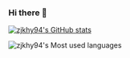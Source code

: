 ### Hi there 👋


[![zjkhy94's GitHub stats](https://github-readme-stats.vercel.app/api?username=zjkhy94)](https://github.com/anuraghazra/github-readme-stats)


![zjkhy94's Most used languages](https://github-readme-stats.vercel.app/api/top-langs/?username=zjkhy94&layout=compact&hide_border=true&langs_count=10)
